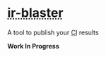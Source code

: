 # <abbr title="Integration Report blaster">ir-blaster</abbr>

A tool to publish your <abbr title="Continuous Integration">CI</abbr> results

**Work In Progress**
